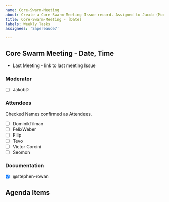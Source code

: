 ```yaml
---
name: Core-Swarm-Meeting
about: Create a Core-Swarm-Meeting Issue record. Assigned to Jacob (Moderator)
title: Core-Swarm-Meeting - [Date]
labels: Weekly Tasks
assignees: 'Sapereaude7'

---
```


## Core Swarm Meeting - Date, Time

- Last Meeting - link to last meeting Issue
### Moderator
- [ ] JakobD

### Attendees
Checked Names confirmed as Attendees.

- [ ] DominikTilman
- [ ] FelixWeber
- [ ] Filip
- [ ] Tevo 
- [ ] Victor Corcini
- [ ] Seomon 

### Documentation

- [x] @stephen-rowan

## Agenda Items
